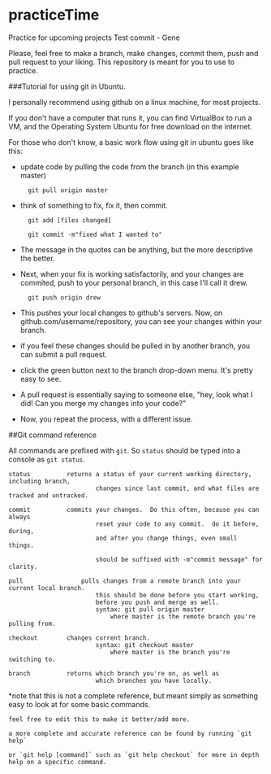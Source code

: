 practiceTime
============

Practice for upcoming projects
Test commit - Gene

Please, feel free to make a branch, make changes, commit them, push and pull request to your liking.  This repository is meant for you to use to practice.

###Tutorial for using git in Ubuntu.

I personally recommend using github on a linux machine, for most projects.  

If you don't have a computer that runs it, you can find VirtualBox to run a VM, and the Operating System Ubuntu for free download on the internet.

For those who don't know, a basic work flow using git in ubuntu goes like this:

* update code by pulling the code from the branch  (in this example master)
	
		git pull origin master

* think of something to fix, fix it, then commit.

		git add [files changed]

		git commit -m"fixed what I wanted to"

* The message in the quotes can be anything, but the more descriptive the better.

* Next, when your fix is working satisfactorily, and your changes are commited, push to your personal branch, in this case I'll call it drew.

		git push origin drew

* This pushes your local changes to github's servers.  Now, on github.com/username/repository, you can see your changes within your branch.

* if you feel these changes should be pulled in by another branch, you can submit a pull request.  

* click the green button next to the branch drop-down menu.  It's pretty easy to see.  

* A pull request is essentially saying to someone else, "hey, look what I did! Can you merge my changes into your code?"

* Now, you repeat the process, with a different issue.  

##Git command reference

All commands are prefixed with `git`.   So `status` should be typed into a console as `git status`.  

	status			returns a status of your current working directory, including branch, 
							changes since last commit, and what files are tracked and untracked.

	commit			commits your changes.  Do this often, because you can always 
							reset your code to any commit.  do it before, during, 
							and after you change things, even small things.  
					
							should be suffixed with -m"commit message" for clarity. 

	pull				pulls changes from a remote branch into your current local branch. 
							this should be done before you start working, 
							before you push and merge as well.
							syntax: git pull origin master
								where master is the remote branch you're pulling from.

	checkout		changes current branch.
							syntax: git checkout master
								where master is the branch you're switching to.

	branch			returns which branch you're on, as well as 
							which branches you have locally.

\*note that this is not a complete reference, but meant simply as something easy to look at for some basic commands. 

	feel free to edit this to make it better/add more.

	a more complete and accurate reference can be found by running `git help` 

	or `git help [command]` such as `git help checkout` for more in depth help on a specific command.
